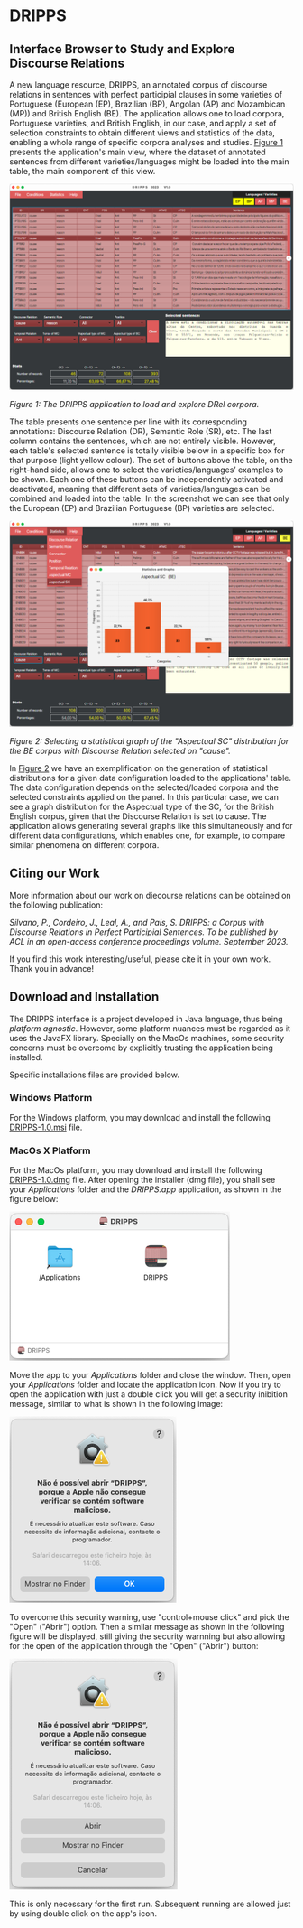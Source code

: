 # DRIPPS
## Interface Browser to Study and Explore Discourse Relations

A new language resource, DRIPPS, an annotated corpus of discourse relations in sentences with perfect participial clauses in some varieties of Portuguese (European (EP), Brazilian (BP), Angolan (AP) and Mozambican (MP)) and British English (BE). The application allows one to load corpora, Portuguese varieties, and British English, in our case, and apply a set of selection constraints to obtain different views and statistics of the data, enabling a whole range of specific corpora analyses and studies. [Figure 1](#figure-mainview) presents the application's main view, where the dataset of annotated sentences from different varieties/languages might be loaded into the main table, the main component of this view. 

![File DRIPPS.png](DRIPPS.png)
<!---:label:figure-mainview --->
*Figure 1: The DRIPPS application to load and explore DRel corpora.*

The table presents one sentence per line with its corresponding annotations: Discourse Relation (DR), Semantic Role (SR), etc. The last column contains the sentences, which are not entirely visible. However, each table's selected sentence is totally visible below in a specific box for that purpose (light yellow colour). The set of buttons above the table, on the right-hand side, allows one to select the varieties/languages’ examples to be shown. Each one of these buttons can be independently activated and deactivated, meaning that different sets of varieties/languages can be combined and loaded into the table. In the screenshot we can see that only the European (EP) and Brazilian Portuguese (BP) varieties are selected.

![File DRIPPS2.png](DRIPPS2.png)
<!---:label:figure-statistics --->
*Figure 2: Selecting a statistical graph of the "Aspectual SC" distribution for the BE corpus with Discourse Relation selected on "cause".*

In [Figure 2](#figure-statistics) we have an exemplification on the generation of statistical distributions for a given data configuration loaded to the applications' table. The data configuration depends on the selected/loaded corpora and the selected constraints applied on the panel. In this particular case, we can see a graph distribution for the Aspectual type of the SC, for the British English corpus, given that the Discourse Relation is set to cause. The application allows generating several graphs like this simultaneously and for different data configurations, which enables one, for example, to compare similar phenomena on different corpora.

## Citing our Work

More information about our work on diecourse relations can be obtained on the following publication:

*Silvano, P., Cordeiro, J., Leal, A., and Pais, S. DRIPPS: a Corpus with Discourse Relations in Perfect Participial Sentences.*
*To be published by ACL in an open-access conference proceedings volume. September 2023.*

If you find this work interesting/useful, please cite it in your own work. Thank you in advance!

## Download and Installation

The DRIPPS interface is a project developed in Java language, thus being *platform agnostic*. However, some platform nuances must be regarded as it uses the JavaFX library. Specially on the MacOs machines, some security concerns must be overcome by explicitly trusting the application being installed.

Specific installations files are provided below.

### Windows Platform

For the Windows platform, you may download and install the following [DRIPPS-1.0.msi](https://www.di.ubi.pt/~jpaulo/a/DRIPPS-1.0.msi.zip) file.

### MacOs X Platform

For the MacOs platform, you may download and install the following [DRIPPS-1.0.dmg](https://www.di.ubi.pt/~jpaulo/a/DRIPPS-1.0.dmg.zip) file. After opening the installer (dmg file), you shall see your *Applications* folder and the *DRIPPS.app* application, as shown in the figure below:

![File I-DRIPPS01.png](I-DRIPPS01.png)

Move the app to your *Applications* folder and close the window. Then, open your *Applications* folder and locate the application icon. Now if you try to open the application with just a double click you will get a security inibition message, similar to what is shown in the following image:

![File I-DRIPPS03.png](I-DRIPPS03.png)

To overcome this security warning, use "control+mouse click" and pick the "Open" ("Abrir") option. Then a similar message as shown in the following figure will be displayed, still giving the security warnning but also allowing for the open of the application through the "Open" ("Abrir") button:

![File I-DRIPPS04.png](I-DRIPPS04.png)

This is only necessary for the first run. Subsequent running are allowed just by using double click on the app's icon.

